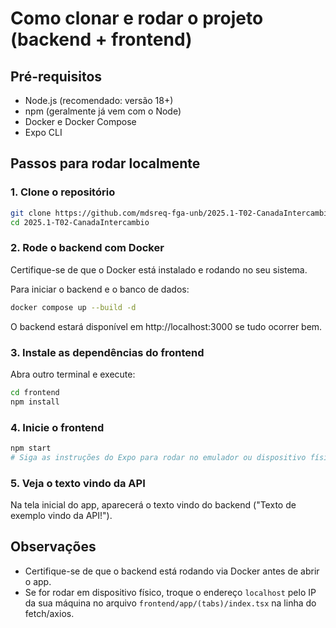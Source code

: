 # Como clonar e rodar o projeto (backend + frontend)

## Pré-requisitos
- Node.js (recomendado: versão 18+)
- npm (geralmente já vem com o Node)
- Docker e Docker Compose
- Expo CLI

## Passos para rodar localmente

### 1. Clone o repositório
```bash
git clone https://github.com/mdsreq-fga-unb/2025.1-T02-CanadaIntercambio.git
cd 2025.1-T02-CanadaIntercambio
```

### 2. Rode o backend com Docker
Certifique-se de que o Docker está instalado e rodando no seu sistema.

Para iniciar o backend e o banco de dados:
```bash
docker compose up --build -d
```
O backend estará disponível em http://localhost:3000 se tudo ocorrer bem.

### 3. Instale as dependências do frontend
Abra outro terminal e execute:
```bash
cd frontend
npm install
```

### 4. Inicie o frontend
```bash
npm start
# Siga as instruções do Expo para rodar no emulador ou dispositivo físico
```

### 5. Veja o texto vindo da API
Na tela inicial do app, aparecerá o texto vindo do backend ("Texto de exemplo vindo da API!").

## Observações
- Certifique-se de que o backend está rodando via Docker antes de abrir o app.
- Se for rodar em dispositivo físico, troque o endereço `localhost` pelo IP da sua máquina no arquivo `frontend/app/(tabs)/index.tsx` na linha do fetch/axios.
